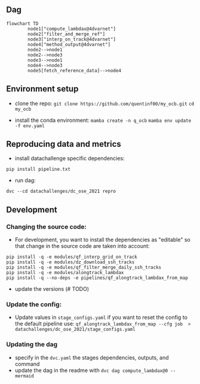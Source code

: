 
## Dag
```mermaid
flowchart TD
        node1["compute_lambdax@4dvarnet"]
        node2["filter_and_merge_ref"]
        node3["interp_on_track@4dvarnet"]
        node4["method_output@4dvarnet"]
        node2-->node1
        node2-->node3
        node3-->node1
        node4-->node3
        node5[fetch_reference_data]-->node4
```

## Environment setup
- clone the repo:
`git clone https://github.com/quentinf00/my_ocb.git`
`cd my_ocb`

- install the conda environment:
`mamba create -n q_ocb`
`mamba env update -f env.yaml`

## Reproducing data and metrics

- install datachallenge specific dependencies:
```
pip install pipeline.txt
```
- run dag:
```
dvc --cd datachallenges/dc_ose_2021 repro
```

## Development

### Changing the source code:
- For development, you want to install the dependencies as "editable" so that change in the source code are taken into account:
```
pip install -q -e modules/qf_interp_grid_on_track
pip install -q -e modules/dz_download_ssh_tracks
pip install -q -e modules/qf_filter_merge_daily_ssh_tracks
pip install -q -e modules/alongtrack_lambdax
pip install -q --no-deps -e pipelines/qf_alongtrack_lambdax_from_map
```

- update the versions (# TODO)

### Update the config:
- Update values in `stage_configs.yaml`
if you want to reset the config to the default pipeline use:
  `qf_alongtrack_lambdax_from_map --cfg job  > datachallenges/dc_ose_2021/stage_configs.yaml`

### Updating the dag
- specify in the `dvc.yaml` the stages dependencies, outputs, and command
- update the dag in the readme with `dvc dag compute_lambdax@0 --mermaid`
